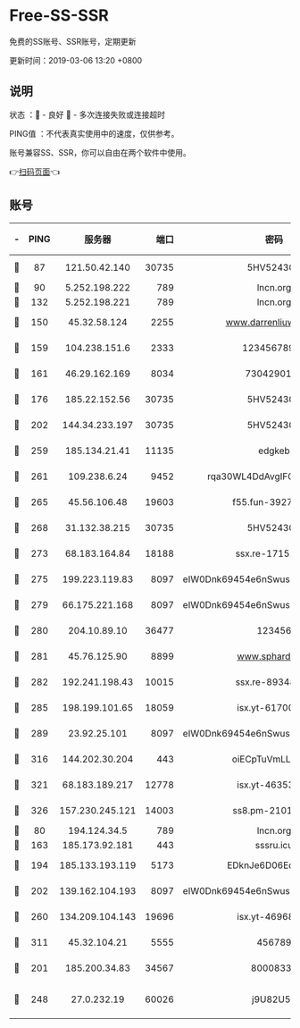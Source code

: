 # Free-SS-SSR

免费的SS账号、SSR账号，定期更新

更新时间：2019-03-06 13:20 +0800

## 说明

状态     ：🙂 - 良好 🙁 - 多次连接失败或连接超时

PING值   ：不代表真实使用中的速度，仅供参考。

账号兼容SS、SSR，你可以自由在两个软件中使用。

👉[扫码页面](https://liesauer.github.io/free-ss-ssr.github.io/)👈

## 账号

|-|PING|服务器|端口|密码|加密方式|区域|
|:----:|:----:|:-----:|-----:|:----:|:----:|:----:|
|🙂|87|121.50.42.140|30735|5HV52430C|aes-256-cfb|JP|
|🙂|90|5.252.198.222|789|lncn.org|rc4|JP|
|🙂|132|5.252.198.221|789|lncn.org|rc4|JP|
|🙂|150|45.32.58.124|2255|www.darrenliuwei.com|aes-256-cfb|JP|
|🙂|159|104.238.151.6|2333|12345678900|aes-256-cfb|JP|
|🙂|161|46.29.162.169|8034|7304290167|aes-256-cfb|RU|
|🙂|176|185.22.152.56|30735|5HV52430C|aes-256-cfb|RU|
|🙂|202|144.34.233.197|30735|5HV52430C|aes-256-cfb|US|
|🙂|259|185.134.21.41|11135|edgkeb|aes-256-cfb|GB|
|🙂|261|109.238.6.24|9452|rqa30WL4DdAvgIFG6Fs3znzTa|aes-256-cfb|FR|
|🙂|265|45.56.106.48|19603|f55.fun-39271360|aes-256-cfb|US|
|🙂|268|31.132.38.215|30735|5HV52430C|aes-256-cfb|US|
|🙂|273|68.183.164.84|18188|ssx.re-17151822|aes-256-cfb|US|
|🙂|275|199.223.119.83|8097|eIW0Dnk69454e6nSwuspv9DmS201tQ0D|aes-256-cfb|US|
|🙂|279|66.175.221.168|8097|eIW0Dnk69454e6nSwuspv9DmS201tQ0D|aes-256-cfb|US|
|🙂|280|204.10.89.10|36477|123456|aes-256-cfb|US|
|🙂|281|45.76.125.90|8899|www.sphard.com|aes-256-cfb|JP|
|🙂|282|192.241.198.43|10015|ssx.re-89348250|aes-256-cfb|US|
|🙂|285|198.199.101.65|18059|isx.yt-61700807|aes-256-cfb|US|
|🙂|289|23.92.25.101|8097|eIW0Dnk69454e6nSwuspv9DmS201tQ0D|aes-256-cfb|US|
|🙂|316|144.202.30.204|443|oiECpTuVmLLxk4Ts|aes-256-cfb|US|
|🙂|321|68.183.189.217|12778|isx.yt-46353039|aes-256-cfb|SG|
|🙂|326|157.230.245.121|14003|ss8.pm-21010216|aes-256-cfb|SG|
|🙂|80|194.124.34.5|789|lncn.org|rc4|JP|
|🙂|163|185.173.92.181|443|sssru.icu|rc4-md5|RU|
|🙂|194|185.133.193.119|5173|EDknJe6D06EoWDaw|aes-256-cfb|US|
|🙂|202|139.162.104.193|8097|eIW0Dnk69454e6nSwuspv9DmS201tQ0D|aes-256-cfb|JP|
|🙂|260|134.209.104.143|19696|isx.yt-46968452|aes-256-cfb|SG|
|🙂|311|45.32.104.21|5555|456789|aes-256-cfb|SG|
|🙁|201|185.200.34.83|34567|80008331|aes-256-cfb|US|
|🙁|248|27.0.232.19|60026|j9U82U53|xchacha20-ietf-poly1305|HK|
